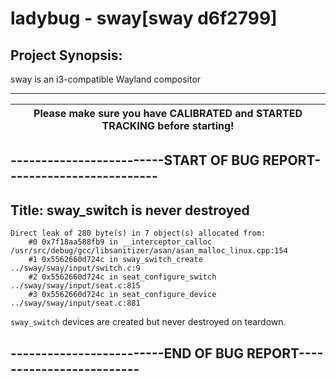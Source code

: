 # ladybug - sway[sway d6f2799]

## Project Synopsis:  										
sway is an i3-compatible Wayland compositor		

----------------------------------------------------------------------------------------------------------------

| Please make sure you have CALIBRATED and STARTED TRACKING before starting!  |
|-----------------------------------------------------------------------------|

## -------------------------START OF BUG REPORT-------------------------
## Title: sway_switch is never destroyed
```
Direct leak of 280 byte(s) in 7 object(s) allocated from:
    #0 0x7f18aa588fb9 in __interceptor_calloc /usr/src/debug/gcc/libsanitizer/asan/asan_malloc_linux.cpp:154
    #1 0x5562660d724c in sway_switch_create ../sway/sway/input/switch.c:9
    #2 0x5562660d724c in seat_configure_switch ../sway/sway/input/seat.c:815
    #3 0x5562660d724c in seat_configure_device ../sway/sway/input/seat.c:881
```

`sway_switch` devices are created but never destroyed on teardown.

## -------------------------END OF BUG REPORT-------------------------
	
	
